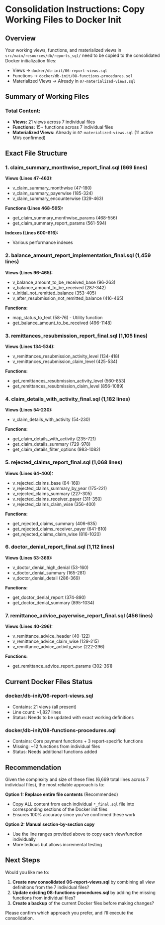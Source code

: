 # Consolidation Instructions: Copy Working Files to Docker Init

## Overview
Your working views, functions, and materialized views in `src/main/resources/db/reports_sql/` need to be copied to the consolidated Docker initialization files:
- Views → `docker/db-init/06-report-views.sql`
- Functions → `docker/db-init/08-functions-procedures.sql`
- Materialized Views → Already in `07-materialized-views.sql`

## Summary of Working Files

### Total Content:
- **Views:** 21 views across 7 individual files
- **Functions:** 15+ functions across 7 individual files
- **Materialized Views:** Already in `07-materialized-views.sql` (11 active MVs confirmed)

## Exact File Structure

### 1. claim_summary_monthwise_report_final.sql (669 lines)
**Views (Lines 47-463):**
- v_claim_summary_monthwise (47-180)
- v_claim_summary_payerwise (185-324)
- v_claim_summary_encounterwise (329-463)

**Functions (Lines 468-595):**
- get_claim_summary_monthwise_params (468-556)
- get_claim_summary_report_params (561-594)

**Indexes (Lines 600-616):**
- Various performance indexes

### 2. balance_amount_report_implementation_final.sql (1,459 lines)
**Views (Lines 96-465):**
- v_balance_amount_to_be_received_base (96-263)
- v_balance_amount_to_be_received (287-342)
- v_initial_not_remitted_balance (353-405)
- v_after_resubmission_not_remitted_balance (416-465)

**Functions:**
- map_status_to_text (58-76) - Utility function
- get_balance_amount_to_be_received (496-1148)

### 3. remittances_resubmission_report_final.sql (1,105 lines)
**Views (Lines 134-534):**
- v_remittances_resubmission_activity_level (134-418)
- v_remittances_resubmission_claim_level (425-534)

**Functions:**
- get_remittances_resubmission_activity_level (560-853)
- get_remittances_resubmission_claim_level (856-1089)

### 4. claim_details_with_activity_final.sql (1,182 lines)
**Views (Lines 54-230):**
- v_claim_details_with_activity (54-230)

**Functions:**
- get_claim_details_with_activity (235-721)
- get_claim_details_summary (729-978)
- get_claim_details_filter_options (983-1082)

### 5. rejected_claims_report_final.sql (1,068 lines)
**Views (Lines 64-400):**
- v_rejected_claims_base (64-169)
- v_rejected_claims_summary_by_year (175-221)
- v_rejected_claims_summary (227-305)
- v_rejected_claims_receiver_payer (311-350)
- v_rejected_claims_claim_wise (356-400)

**Functions:**
- get_rejected_claims_summary (406-635)
- get_rejected_claims_receiver_payer (641-810)
- get_rejected_claims_claim_wise (816-1020)

### 6. doctor_denial_report_final.sql (1,112 lines)
**Views (Lines 53-369):**
- v_doctor_denial_high_denial (53-160)
- v_doctor_denial_summary (165-281)
- v_doctor_denial_detail (286-369)

**Functions:**
- get_doctor_denial_report (374-890)
- get_doctor_denial_summary (895-1034)

### 7. remittance_advice_payerwise_report_final.sql (456 lines)
**Views (Lines 40-296):**
- v_remittance_advice_header (40-122)
- v_remittance_advice_claim_wise (129-215)
- v_remittance_advice_activity_wise (222-296)

**Functions:**
- get_remittance_advice_report_params (302-361)

## Current Docker Files Status

### docker/db-init/06-report-views.sql
- Contains: 21 views (all present)
- Line count: ~1,827 lines
- Status: Needs to be updated with exact working definitions

### docker/db-init/08-functions-procedures.sql
- Contains: Core payment functions + 3 report-specific functions
- Missing: ~12 functions from individual files
- Status: Needs additional functions added

## Recommendation

Given the complexity and size of these files (6,669 total lines across 7 individual files), the most reliable approach is to:

**Option 1: Replace entire file contents** (Recommended)
- Copy ALL content from each individual `*_final.sql` file into corresponding sections of the Docker init files
- Ensures 100% accuracy since you've confirmed these work

**Option 2: Manual section-by-section copy**
- Use the line ranges provided above to copy each view/function individually
- More tedious but allows incremental testing

## Next Steps

Would you like me to:
1. **Create new consolidated 06-report-views.sql** by combining all view definitions from the 7 individual files?
2. **Update existing 08-functions-procedures.sql** by adding the missing functions from individual files?
3. **Create a backup** of the current Docker files before making changes?

Please confirm which approach you prefer, and I'll execute the consolidation.






